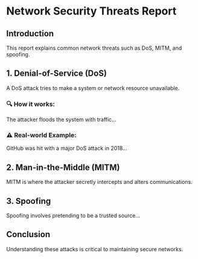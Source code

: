 # Network Security Threats Report

## Introduction

This report explains common network threats such as DoS, MITM, and spoofing.

## 1. Denial-of-Service (DoS)

A DoS attack tries to make a system or network resource unavailable.

### 🔍 How it works:
The attacker floods the system with traffic...

### ⚠️ Real-world Example:
GitHub was hit with a major DoS attack in 2018...

## 2. Man-in-the-Middle (MITM)

MITM is where the attacker secretly intercepts and alters communications.

## 3. Spoofing

Spoofing involves pretending to be a trusted source...

## Conclusion

Understanding these attacks is critical to maintaining secure networks.
